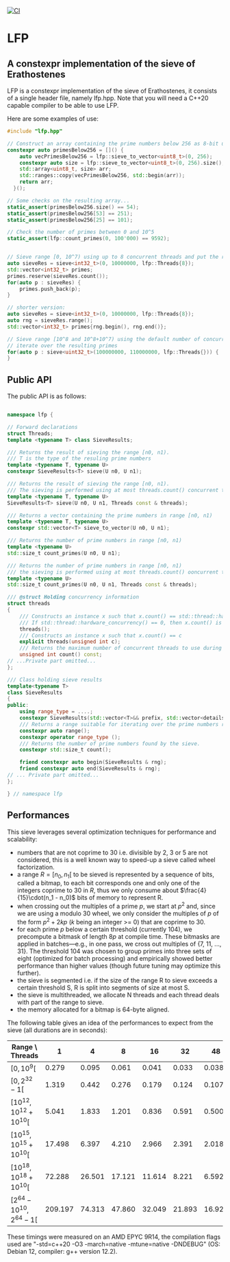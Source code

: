 [![CI](https://github.com/youcefl/lfp/actions/workflows/c-cpp.yml/badge.svg)](https://github.com/youcefl/lfp/actions/workflows/c-cpp.yml)

# LFP

## A constexpr implementation of the sieve of Erathostenes

LFP is a constexpr implementation of the sieve of Erathostenes, it consists of a single header file, namely lfp.hpp.
Note that you will need a C++20 capable compiler to be able to use LFP. 

Here are some examples of use:

```c++
#include "lfp.hpp"

// Construct an array containing the prime numbers below 256 as 8-bit unsigned integers
constexpr auto primesBelow256 = []() {
    auto vecPrimesBelow256 = lfp::sieve_to_vector<uint8_t>(0, 256);
    constexpr auto size = lfp::sieve_to_vector<uint8_t>(0, 256).size();
    std::array<uint8_t, size> arr;
    std::ranges::copy(vecPrimesBelow256, std::begin(arr));
    return arr;
  }();

// Some checks on the resulting array...
static_assert(primesBelow256.size() == 54);
static_assert(primesBelow256[53] == 251);
static_assert(primesBelow256[25] == 101);

// Check the number of primes between 0 and 10^5
static_assert(lfp::count_primes(0, 100'000) == 9592);


// Sieve range [0, 10^7) using up to 8 concurrent threads and put the resulting primes in a vector
auto sieveRes = sieve<int32_t>(0, 10000000, lfp::Threads{8});
std::vector<int32_t> primes;
primes.reserve(sieveRes.count());
for(auto p : sieveRes) {
    primes.push_back(p);
}

// shorter version:
auto sieveRes = sieve<int32_t>(0, 10000000, lfp::Threads{8});
auto rng = sieveRes.range();
std::vector<int32_t> primes{rng.begin(), rng.end()};

// Sieve range [10^8 and 10^8+10^7) using the default number of concurrent threads, then
// iterate over the resulting primes
for(auto p : sieve<uint32_t>(100000000, 110000000, lfp::Threads{})) {
}

```

## Public API

The public API is as follows:

```c++

namespace lfp {

// Forward declarations
struct Threads;
template <typename T> class SieveResults;

/// Returns the result of sieving the range [n0, n1).
/// T is the type of the resuling prime numbers
template <typename T, typename U>
constexpr SieveResults<T> sieve(U n0, U n1);

/// Returns the result of sieving the range [n0, n1).
/// The sieving is performed using at most threads.count() concurrent threads.
template <typename T, typename U>
SieveResults<T> sieve(U n0, U n1, Threads const & threads);

/// Returns a vector containing the prime numbers in range [n0, n1)
template <typename T, typename U>
constexpr std::vector<T> sieve_to_vector(U n0, U n1);

/// Returns the number of prime numbers in range [n0, n1)
template <typename U>
std::size_t count_primes(U n0, U n1);

/// Returns the number of prime numbers in range [n0, n1)
/// the sieving is performed using at most threads.count() ooncurrent threads.
template <typename U>
std::size_t count_primes(U n0, U n1, Threads const & threads);

/// @struct Holding concurrency information
struct threads
{
    /// Constructs an instance x such that x.count() == std::thread::hardware_concurrency().
    /// If std::thread::hardware_concurrency() == 0, then x.count() is equal to 1.
    threads();
    /// Constructs an instance x such that x.count() == c
    explicit threads(unsigned int c);
    /// Returns the maximum number of concurrent threads to use during sieving.
    unsigned int count() const;
// ...Private part omitted...
};

/// Class holding sieve results
template<typename T>
class SieveResults
{
public:
    using range_type = ....;
    constexpr SieveResults(std::vector<T>&& prefix, std::vector<details::Bitmap>&& bitmaps);
    /// Returns a range suitable for iterating over the prime numbers resulting from the sieve
    constexpr auto range();
    constexpr operator range_type ();
    /// Returns the number of prime numbers found by the sieve.
    constexpr std::size_t count();

    friend constexpr auto begin(SieveResults & rng);
    friend constexpr auto end(SieveResults & rng);
// ... Private part omitted...
};

} // namespace lfp

```



## Performances

This sieve leverages several optimization techniques for performance and scalability:
 - numbers that are not coprime to 30 i.e. divisible by 2, 3 or 5 are not considered, this is a well known way to speed-up a sieve called wheel factorization.
 - a range $R = [n_0, n_1[$ to be sieved is represented by a sequence of bits, called a bitmap, to each bit corresponds one and only one of the integers coprime to 30 in $R$, thus we only consume about $\frac{4}{15}\cdot(n_1 - n_0)$ bits of memory to represent R.
 - when crossing out the multiples of a prime $p$, we start at $p^{2}$ and, since we are using a modulo 30 wheel, we only consider the multiples of $p$ of the form $p^{2} + 2kp$ ($k$ being an integer >= 0) that are coprime to 30.
 - for each prime $p$ below a certain threshold (currently 104), we precompute a bitmask of length $8p$ at compile time. These bitmasks are applied in batches—e.g., in one pass, we cross out multiples of {7, 11, ..., 31}. The threshold 104 was chosen to group primes into three sets of eight (optimized for batch processing) and empirically showed better performance than higher values (though future tuning may optimize this further).
 - the sieve is segmented i.e. if the size of the range R to sieve exceeds a certain threshold S, R is split into segments of size at most S.
 - the sieve is multithreaded, we allocate N threads and each thread deals with part of the range to sieve.
 - the memory allocated for a bitmap is 64-byte aligned.

The following table gives an idea of the performances to expect from the sieve (all durations are in seconds):

| Range \ Threads | 1 | 4 | 8 | 16 | 32 | 48 | 64 | Number of primes |
|-----------------|---|---|---|----|----|----|----|------------------|
| $\left[0, 10^{9}\right[$ | 0.279 | 0.095 | 0.061 | 0.041 | 0.033 | 0.038 | 0.037 | **50847534** |
| $\left[0, 2^{32}-1\right[$ | 1.319 | 0.442 | 0.276 | 0.179 | 0.124 | 0.107 | 0.102 | **203280221** |
| $\left[10^{12}, 10^{12}+10^{10}\right[$ | 5.041 | 1.833 | 1.201 | 0.836 | 0.591 | 0.500 | 0.463 | **361840208** |
| $\left[10^{15}, 10^{15}+10^{10}\right[$ | 17.498 | 6.397 | 4.210 | 2.966 | 2.391 | 2.018 | 1.926 | **289531946** |
| $\left[10^{18}, 10^{18}+10^{10}\right[$ | 72.288 | 26.501 | 17.121 | 11.614 | 8.221 | 6.592 | 6.359 | **241272176** |
| $\left[2^{64}-10^{10}, 2^{64}-1\right[$ | 209.197 | 74.313 | 47.860 | 32.049 | 21.893 | 16.928 | 16.996 | **225402976** |


These timings were measured on an AMD EPYC 9R14, the compilation flags used are "-std=c++20 -O3 -march=native -mtune=native -DNDEBUG" (OS: Debian 12, compiler: g++ version 12.2).


